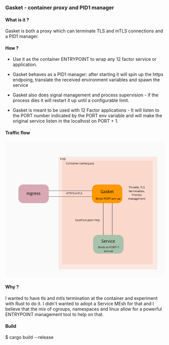 ### Gasket - container proxy and PID1 manager

#### What is it ?

Gasket is both a proxy which can terminate TLS and mTLS connections and a PID1 manager.

#### How ?

- Use it as the container ENTRYPOINT to wrap any 12 factor service or application.

- Gasket behaves as a PID1 manager: after starting it will spin up the https endpoing, translate the received environment variables and spawn the service

- Gasket also does signal management and process supervision - if the process dies it will restart it up until a configurable limit.

- Gasket is meant to be used with 12 Factor applications - It will listen to the PORT number indicated by the PORT env variable and will make the original service listen in the localhost on PORT + 1. 

#### Traffic flow

![diagram](gasket.png)

#### Why ?

I wanted to have tls and mtls termination at the container and experiment with Rust to do it. I didn't wanted to adopt a Service MEsh for that and I believe that the mix of cgroups, namespaces and linux allow for a powerful ENTRYPOINT management tool to help on that.

#### Build
$ cargo build --release
